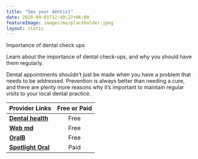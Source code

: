 ```yaml
---
title: "See your dentist"
date: 2020-09-01T12:49:27+06:00
featureImage: images/ma/placeholder.jpeg
layout: static
---
```


Importance of dental check ups

Learn about the importance of dental check-ups, and why you should have them regularly.

Dental appointments shouldn’t just be made when you have a problem that needs to be addressed. Prevention is always better than needing a cure, and there are plenty more reasons why it’s important to maintain regular visits to your local dental practice.

| Provider Links      | Free or Paid  |  
| :-----------          | :--------------:      |  
| [**Dental health**](https://www.dentalhealth.org/blog/the-importance-of-regular-dental-visits) | Free | 
| [**Web md**](https://www.webmd.com/oral-health/features/dental-checkup-every-6-months) | Free | 
| [**OralB**](https://www.oralb.co.uk/en-gb/oral-health/life-stages/adults/the-importance-of-regular-dental-visits) | Free | 
| [**Spotlight Oral**](https://www.awin1.com/cread.php?awinmid=24739&awinaffid=1198638&ued=https%3A%2F%2Fuk.spotlightoralcare.com%2F) | Paid | 
  

<br/><br/>






